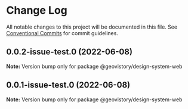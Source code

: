 # Change Log

All notable changes to this project will be documented in this file.
See [Conventional Commits](https://conventionalcommits.org) for commit guidelines.

## 0.0.2-issue-test.0 (2022-06-08)

**Note:** Version bump only for package @geovistory/design-system-web





## 0.0.1-issue-test.0 (2022-06-08)

**Note:** Version bump only for package @geovistory/design-system-web
